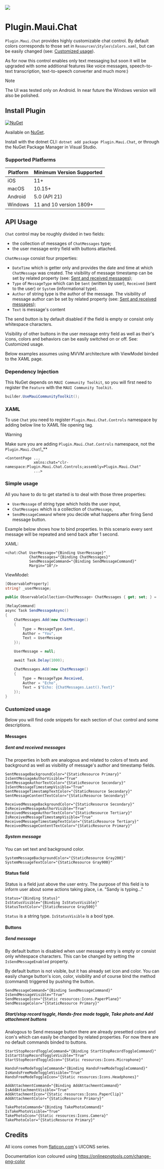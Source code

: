 ![](nuget.png)
# Plugin.Maui.Chat

`Plugin.Maui.Chat` provides highly customizable chat control. By default colors corresponds to those set in `Resources\Styles\Colors.xaml`, but can be easily changed (see: [Customized usage](https://github.com/ArturWyszomirski/Plugin.Maui.Chat/edit/Documentation/README.md#customized-usage)).

As for now this control enables only text messaging but soon it will be upgraded with some additional features like voice messages, speech-to-text transcription, text-to-speech converter and much more:)

> [!NOTE]
> The UI was tested only on Android. In near future the Windows version will also be polished.

## Install Plugin

[![NuGet](https://img.shields.io/nuget/v/Plugin.Maui.Chat.svg?label=NuGet)](https://www.nuget.org/packages/Plugin.Maui.Chat/)

Available on [NuGet](http://www.nuget.org/packages/Plugin.Maui.Chat).

Install with the dotnet CLI: `dotnet add package Plugin.Maui.Chat`, or through the NuGet Package Manager in Visual Studio.

### Supported Platforms

| Platform | Minimum Version Supported |
|----------|---------------------------|
| iOS      | 11+                       |
| macOS    | 10.15+                    |
| Android  | 5.0 (API 21)              |
| Windows  | 11 and 10 version 1809+   |

## API Usage

`Chat` control may be roughly divided in two fields:
- the collection of messages of `ChatMessages` type;
- the user message entry field with buttons attached.

`ChatMessage` consist four properties:
- `DateTime` which is getter only and provides the date and time at which `ChatMessage` was created. The visibility of message timestamp can be set by related property (see: [Sent and received messages](https://github.com/ArturWyszomirski/Plugin.Maui.Chat/edit/Documentation/README.md#sent-and-received-messages));
- `Type` of `MessageType` which can be `Sent` (written by user), `Received` (sent to the user) or `System` (informational type).
- `Author` of string type is the author of the message. The visibility of message author can be set by related property (see: [Sent and received messages](https://github.com/ArturWyszomirski/Plugin.Maui.Chat/edit/Documentation/README.md#sent-and-received-messages));
- `Text` is message's content

The send button is by default disabled if the field is empty or consist only whitespace characters.

Visibility of other buttons in the user message entry field as well as their's icons, colors and behaviors can be easily switched on or off. See: Customized usage.

Below examples assumes using MVVM architecture with ViewModel binded to the XAML page.

### Dependency Injection

This NuGet depends on `MAUI Community Toolkit`, so you will first need to register the `Feature` with the `MAUI Community Toolkit`.

```csharp
builder.UseMauiCommunityToolkit();
```

### XAML

To use `Chat` you need to register `Plugin.Maui.Chat.Controls` namespace by adding below line to XAML file opening tag.

> [!WARNING]
> Make sure you are adding `Plugin.Maui.Chat.Controls` namespace, not the `Plugin.Maui.Chat`!_**

```xaml
<ContentPage ...
             xmlns:chat="clr-namespace:Plugin.Maui.Chat.Controls;assembly=Plugin.Maui.Chat"
             ...>
```

### Simple usage

All you have to do to get started is to deal with those three properties:
- `UserMessage` of string type which holds the user input,
- `ChatMessages` which is a collection of `ChatMessage`,
- `SendMessageCommand` where you decide what happens after firing Send message button.

Example below shows how to bind properties. In this scenario every sent message will be repeated and send back after 1 second.

XAML:
```xaml
<chat:Chat UserMessage="{Binding UserMessage}"
           ChatMessages="{Binding ChatMessages}"
           SendMessageCommand="{Binding SendMessageCommand}"
           Margin="10"/>
```

ViewModel:
```csharp
[ObservableProperty]
string? _userMessage;

public ObservableCollection<ChatMessage> ChatMessages { get; set; } = [];

[RelayCommand]
async Task SendMessageAsync()
{
    ChatMessages.Add(new ChatMessage()
    {
        Type = MessageType.Sent,
        Author = "You",
        Text = UserMessage
    });

    UserMessage = null;

    await Task.Delay(1000);

    ChatMessages.Add(new ChatMessage()
    {
        Type = MessageType.Received,
        Author = "Echo",
        Text = $"Echo: {ChatMessages.Last().Text}"
    });
}
```

### Customized usage

Below you will find code snippets for each section of `Chat` control and some descriptions.

#### Messages

##### Sent and received messages

The properties in both are analogous and related to colors of texts and background as well as visibility of message's author and timestamp fields.

```xaml
SentMessageBackgroundColor="{StaticResource Primary}"
IsSentMessageAuthorVisible="True"
SentMessageAuthorTextColor="{StaticResource Secondary}"
IsSentMessageTimestampVisible="True"
SentMessageTimestampTextColor="{StaticResource Secondary}"
SentMessageContentTextColor="{StaticResource Secondary}"

ReceivedMessageBackgroundColor="{StaticResource Secondary}"
IsReceivedMessageAuthorVisible="True"
ReceivedMessageAuthorTextColor="{StaticResource Tertiary}"
IsReceivedMessageTimestampVisible="True"
ReceivedMessageTimestampTextColor="{StaticResource Tertiary}"
ReceivedMessageContentTextColor="{StaticResource Primary}"
```

##### System message

You can set text and background color.

```xaml
SystemMessageBackgroundColor="{StaticResource Gray200}"
SystemMessageTextColor="{StaticResource Gray900}"
```

#### Status field

Status is a field just above the user entry. The purpose of this field is to inform user about some actions taking place, i.e. "Sandy is typing..."
```xaml
Status="{Binding Status}"
IsStatusVisible="{Binding IsStatusVisible}"
StatusTextColor="{StaticResource Gray500}"
```

`Status` is a string type. `IsStatusVisible` is a bool type. 

#### Buttons

##### Send message

By default button is disabled when user message entry is empty or consist only whitespace characters. This can be changed by setting the `IsSendMessageEnabled` property.

By default button is not visible, but it has already set icon and color. You can easily change button's icon, color, visibility and of course bind the method (command) triggered by pushing the button.

```xaml
SendMessageCommand="{Binding SendMessageCommand}"
IsSendMessageVisible="True"
SendMessageIcon="{Static resources:Icons.PaperPlane}"
SendMessageColor="{StaticResource Primary}"
```

##### Start/stop record toggle, Hands-free mode toggle, Take photo and Add attachment buttons

Analogous to Send message button there are already presetted colors and icon's which can easily be changed by related properties. For now there are no default commands binded to buttons.

```
StartStopRecordToggleCommand="{Binding StartStopRecordToggleCommand}"
IsStartStopRecordToggleVisible="True"
StartStopRecordToggleIcon="{Static resources:Icons.Microphone}"

HandsFreeModeToggleCommand="{Binding HandsFreeModeToggleCommand}"
IsHandsFreeModeToggleVisible="True"
HandsFreeModeToggleIcon="{Static resources:Icons.Headphones}"

AddAttachmentCommand="{Binding AddAttachmentCommand}"
IsAddAttachmentVisible="True"
AddAttachmentIcon="{Static resources:Icons.PaperClip}"
AddAttachmentColor="{StaticResource Primary}"

TakePhotoCommand="{Binding TakePhotoCommand}"
IsTakePhotoVisible="True"
TakePhotoIcon="{Static resources:Icons.Camera}"
TakePhotoColor="{StaticResource Primary}"
```

## Credits

All icons comes from [flaticon.com](https://www.flaticon.com)'s UICONS series.

Documentation icon coloured using https://onlinepngtools.com/change-png-color
